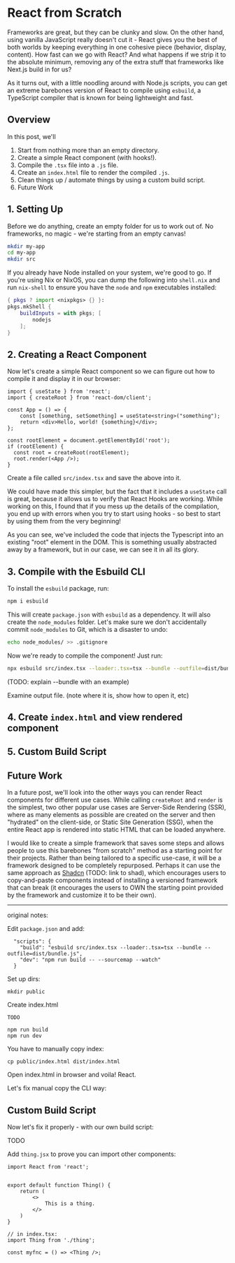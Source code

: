 # React from Scratch

Frameworks are great, but they can be clunky and slow. On the other hand, using vanilla JavaScript really doesn't cut it - React gives you the best of both worlds by keeping everything in one cohesive piece (behavior, display, content). How fast can we go with React? And what happens if we strip it to the absolute minimum, removing any of the extra stuff that frameworks like Next.js build in for us?

As it turns out, with a little noodling around with Node.js scripts, you can get an extreme barebones version of React to compile using `esbuild`, a TypeScript compiler that is known for being lightweight and fast.

## Overview

In this post, we'll

1. Start from nothing more than an empty directory.
2. Create a simple React component (with hooks!).
3. Compile the `.tsx` file into a `.js` file.
4. Create an `index.html` file to render the compiled `.js`.
5. Clean things up / automate things by using a custom build script.
6. Future Work

## 1. Setting Up

Before we do anything, create an empty folder for us to work out of. No frameworks, no magic - we're starting from an empty canvas!

```bash
mkdir my-app
cd my-app
mkdir src
```

If you already have Node installed on your system, we're good to go. If you're using Nix or NixOS, you can dump the following into `shell.nix` and run `nix-shell` to ensure you have the `node` and `npm` executables installed:

```nix
{ pkgs ? import <nixpkgs> {} }:
pkgs.mkShell {
    buildInputs = with pkgs; [
        nodejs
    ];
}
```


## 2. Creating a React Component

Now let's create a simple React component so we can figure out how to compile it and display it in our browser:

```tsx
import { useState } from 'react';
import { createRoot } from 'react-dom/client';

const App = () => {
    const [something, setSomething] = useState<string>("something");
    return <div>Hello, world! {something}</div>;
};

const rootElement = document.getElementById('root');
if (rootElement) {
  const root = createRoot(rootElement);
  root.render(<App />);
}
```

Create a file called `src/index.tsx` and save the above into it.

We could have made this simpler, but the fact that it includes a `useState` call is great, because it allows us to verify that React Hooks are working. While working on this, I found that if you mess up the details of the compilation, you end up with errors when you try to start using hooks - so best to start by using them from the very beginning!

As you can see, we've included the code that injects the Typescript into an existing "root" element in the DOM. This is something usually abstracted away by a framework, but in our case, we can see it in all its glory.


## 3. Compile with the Esbuild CLI

To install the `esbuild` package, run:

```bash
npm i esbuild
```

This will create `package.json` with `esbuild` as a dependency. It will also create the `node_modules` folder. Let's make sure we don't accidentally commit `node_modules` to Git, which is a disaster to undo:

```bash
echo node_modules/ >> .gitignore
```

Now we're ready to compile the component! Just run:

```bash
npx esbuild src/index.tsx --loader:.tsx=tsx --bundle --outfile=dist/bundle.js # TODO try to make sure this works
```

(TODO: explain --bundle with an example)

Examine output file. (note where it is, show how to open it, etc)


## 4. Create `index.html` and view rendered component

## 5. Custom Build Script




## Future Work

In a future post, we'll look into the other ways you can render React components for different use cases. While calling `createRoot` and `render` is the simplest, two other popular use cases are Server-Side Rendering (SSR), where as many elements as possible are created on the server and then "hydrated" on the client-side, or Static Site Generation (SSG), when the entire React app is rendered into static HTML that can be loaded anywhere.

I would like to create a simple framework that saves some steps and allows people to use this barebones "from scratch" method as a starting point for their projects. Rather than being tailored to a specific use-case, it will be a framework designed to be completely repurposed. Perhaps it can use the same approach as [Shadcn]() (TODO: link to shad), which encourages users to copy-and-paste components instead of installing a versioned framework that can break (it encourages the users to OWN the starting point provided by the framework and customize it to be their own).








---
original notes:

Edit `package.json` and add:

```
  "scripts": {
    "build": "esbuild src/index.tsx --loader:.tsx=tsx --bundle --outfile=dist/bundle.js",
    "dev": "npm run build -- --sourcemap --watch"
  }
```

Set up dirs:

```
mkdir public
```

Create index.html

```
TODO
```

```
npm run build
npm run dev
```

You have to manually copy index:

```
cp public/index.html dist/index.html
```

Open index.html in browser and voila! React.

Let's fix manual copy the CLI way:

## Custom Build Script

Now let's fix it properly - with our own build script:

TODO

Add `thing.jsx` to prove you can import other components:

```tsx
import React from 'react';


export default function Thing() {
    return (
        <>
            This is a thing.
        </>
    )
}

// in index.tsx:
import Thing from './thing';

const myfnc = () => <Thing />;
```
